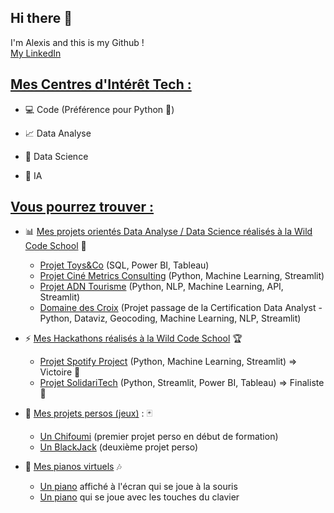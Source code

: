 ## Hi there 👋

I'm Alexis and this is my Github !  
[My LinkedIn](https://www.linkedin.com/in/alexis-murail/)   

  
## <ins>Mes Centres d'Intérêt Tech :</ins>

* :computer: Code (Préférence pour Python :snake:)

* :chart_with_upwards_trend: Data Analyse

* :1234: Data Science

* 🤖 IA 
  


## <ins>Vous pourrez trouver :<ins>

* :bar_chart: <ins>Mes projets orientés Data Analyse / Data Science réalisés à la Wild Code School</ins> :school:
  * [Projet Toys&Co](https://github.com/Datalex0/Toys-and-Co.git) (SQL, Power BI, Tableau)
  * [Projet Ciné Metrics Consulting](https://github.com/Datalex0/Cine-Metrics-Consulting.git) (Python, Machine Learning, Streamlit)
  * [Projet ADN Tourisme](https://github.com/Datalex0/Data_Kena.git) (Python, NLP, Machine Learning, API, Streamlit)
  * [Domaine des Croix](https://github.com/Datalex0/Domaine-des-Croix.git) (Projet passage de la Certification Data Analyst - Python, Dataviz, Geocoding, Machine Learning, NLP, Streamlit)
 
* :zap: <ins>Mes Hackathons réalisés à la Wild Code School</ins> :trophy:
  * [Projet Spotify Project](https://github.com/Datalex0/Spotify-Project.git) (Python, Machine Learning, Streamlit) => Victoire 🥇
  * [Projet SolidariTech](https://github.com/Datalex0/SolidariTech.git) (Python, Streamlit, Power BI, Tableau) => Finaliste 🥈

* :game_die: <ins>Mes projets persos (jeux)</ins> : :black_joker:
  * [Un Chifoumi](https://github.com/Datalex0/Chifoumi.git) (premier projet perso en début de formation)
  * [Un BlackJack](https://github.com/Datalex0/BlackJack.git) (deuxième projet perso)

* :musical_keyboard: <ins>Mes pianos virtuels</ins> :notes:
  * [Un piano](https://github.com/Datalex0/Piano-souris.git) affiché à l'écran qui se joue à la souris
  * [Un piano](https://github.com/Datalex0/Piano-clavier.git) qui se joue avec les touches du clavier

  <!--
**Datalex0/Datalex0** is a ✨ _special_ ✨ repository because its `README.md` (this file) appears on your GitHub profile.

Here are some ideas to get you started:

- 🔭 I’m currently working on ...
- 🌱 I’m currently learning ...
- 👯 I’m looking to collaborate on ...
- 🤔 I’m looking for help with ...
- 💬 Ask me about ...
- 📫 How to reach me: ...
- 😄 Pronouns: ...
- ⚡ Fun fact: ...
**mot** = bold
_mot_ = italic
<ins> mot </ins> = souligné
[Visit GitHub!](www.github.com) = lien vers github
![Benjamin Bannekat](https://octodex.github.com/images/bannekat.png) = image [alt](lien)
> " phrase " = bloc de citation (ou > à chaque ligne si plusieurs paragraphes)
* = point pour liste
 * = point pour sous-liste
1. = liste numérotée
(2 espaces) = pour aller à la ligne
Emojis : https://gist.github.com/rxaviers/7360908

-->


